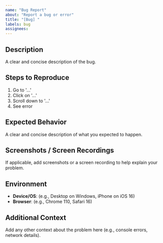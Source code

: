 ```yaml
---
name: "Bug Report"
about: "Report a bug or error"
title: "[Bug] "
labels: bug
assignees:
---
```


## Description

A clear and concise description of the bug.

## Steps to Reproduce

1. Go to '...'
2. Click on '...'
3. Scroll down to '...'
4. See error

## Expected Behavior

A clear and concise description of what you expected to happen.

## Screenshots / Screen Recordings

If applicable, add screenshots or a screen recording to help explain your problem.

## Environment

- **Device/OS**: (e.g., Desktop on Windows, iPhone on iOS 16)
- **Browser**: (e.g., Chrome 110, Safari 16)

## Additional Context

Add any other context about the problem here (e.g., console errors, network details).
